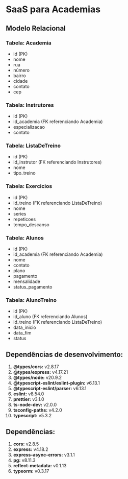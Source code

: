 #  SaaS para Academias

## Modelo Relacional

### Tabela: Academia
- id (PK)
- nome
- rua
- número
- bairro
- cidade
- contato
- cep

### Tabela: Instrutores
- id (PK)
- id_academia (FK referenciando Academia)
- especializacao
- contato

### Tabela: ListaDeTreino
- id (PK)
- id_instrutor (FK referenciando Instrutores)
- nome
- tipo_treino

### Tabela: Exercicios
- id (PK)
- id_treino (FK referenciando ListaDeTreino)
- nome
- series
- repeticoes
- tempo_descanso

### Tabela: Alunos
- id (PK)
- id_academia (FK referenciando Academia)
- nome
- contato
- plano
- pagamento
- mensalidade
- status_pagamento

### Tabela: AlunoTreino
- id (PK)
- id_aluno (FK referenciando Alunos)
- id_treino (FK referenciando ListaDeTreino)
- data_inicio
- data_fim
- status


## Dependências de desenvolvimento:
1. **@types/cors:** v2.8.17
2. **@types/express:** v4.17.21
3. **@types/node:** v20.9.2
4. **@typescript-eslint/eslint-plugin:** v6.13.1
5. **@typescript-eslint/parser:** v6.13.1
6. **eslint:** v8.54.0
7. **prettier:** v3.1.0
8. **ts-node-dev:** v2.0.0
9. **tsconfig-paths:** v4.2.0
10. **typescript:** v5.3.2

## Dependências:
1. **cors:** v2.8.5
2. **express:** v4.18.2
3. **express-async-errors:** v3.1.1
4. **pg:** v8.11.3
5. **reflect-metadata:** v0.1.13
6. **typeorm:** v0.3.17
